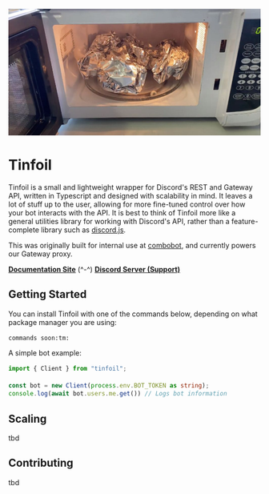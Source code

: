 ![Tinfoil Logo](assets/tinfoil.jpeg "Tinfoil Logo")

# Tinfoil
Tinfoil is a small and lightweight wrapper for Discord's REST and Gateway API, written in Typescript and designed with scalability in mind. It leaves a lot of stuff up to the user, allowing for more fine-tuned control over how your bot interacts with the API. It is best to think of Tinfoil more like a general utilities library for working with Discord's API, rather than a feature-complete library such as [discord.js](https://discord.js.org).

This was originally built for internal use at [combobot](https://discord.gg/J3rYDmbjU4), and currently powers our Gateway proxy.

**[Documentation Site](https://example.com)** (^-^) **[Discord Server (Support)](https://discord.gg/CXhCTscDfc)**

## Getting Started
You can install Tinfoil with one of the commands below, depending on what package manager you are using:
```
commands soon:tm:
```

A simple bot example:
```ts
import { Client } from "tinfoil";

const bot = new Client(process.env.BOT_TOKEN as string);
console.log(await bot.users.me.get()) // Logs bot information
```

## Scaling

tbd

## Contributing

tbd
